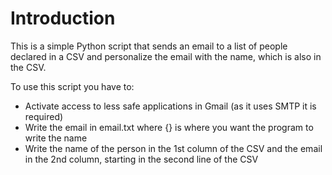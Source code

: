 # Introduction

This is a simple Python script that sends an email to a list of people declared in a CSV and personalize the email with the name, which is also in the CSV.

To use this script you have to:
  * Activate access to less safe applications in Gmail (as it uses SMTP it is required)
  * Write the email in email.txt where {} is where you want the program to write the name
  * Write the name of the person in the 1st column of the CSV and the email in the 2nd column, starting in the second line of the CSV
